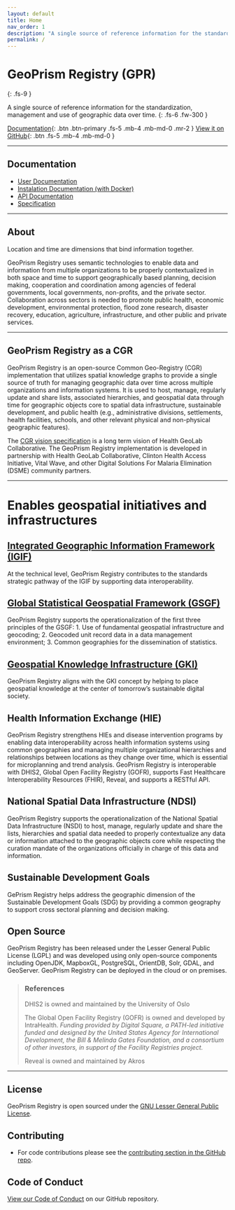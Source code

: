 ```yaml
---
layout: default
title: Home
nav_order: 1
description: "A single source of reference information for the standardization, management and use of geographic data over time."
permalink: /
---
```


# GeoPrism Registry (GPR)
{: .fs-9 }

A single source of reference information for the standardization, management and use of geographic data over time.
{: .fs-6 .fw-300 }

[Documentation](https://terraframe-inc.gitbook.io/geoprism-registry-documentation/){: .btn .btn-primary .fs-5 .mb-4 .mb-md-0 .mr-2 } [View it on GitHub](https://github.com/terraframe/geoprism-registry){: .btn .fs-5 .mb-4 .mb-md-0 }

---

## Documentation

- [User Documentation](https://terraframe-inc.gitbook.io/geoprism-registry-documentation/)
- [Instalation Documentation (with Docker)](https://hub.docker.com/r/terraframe/geoprism-registry)
- [API Documentation](https://georegistry-api-docs.geoprism.net/)
- [Specification](https://github.com/terraframe/common-geo-registry-specification)

---

## About
Location and time are dimensions that bind information together.

GeoPrism Registry uses semantic technologies to enable data and information from multiple organizations to be properly contextualized in both space and time to support geographically based planning, decision making, cooperation and coordination among agencies of federal governments, local governments, non-profits, and the private sector. Collaboration across sectors is needed to promote public health, economic development, environmental protection, flood zone research, disaster recovery, education, agriculture, infrastructure, and other public and private services.

--- 

## GeoPrism Registry as a CGR

GeoPrism Registry is an open-source Common Geo-Registry (CGR) implementation that utilizes spatial knowledge graphs to provide a single source of truth for managing geographic data over time across multiple organizations and information systems. It is used to host, manage, regularly update and share lists, associated hierarchies, and geospatial data through time for geographic objects core to spatial data infrastructure, sustainable development, and public health (e.g., administrative divisions, settlements, health facilities, schools, and other relevant physical and non-physical geographic features). 

The [CGR vision specification](https://healthgeolab.net/DOCUMENTS/Guidance_Common_Geo-registry_Ve2.pdf) is a long term vision of Health GeoLab Collaborative. The GeoPrism Registry implementation is developed in partnership with Health GeoLab Collaborative, Clinton Health Access Initiative, Vital Wave, and other Digital Solutions For Malaria Elimination (DSME) community partners.

---

# Enables geospatial initiatives and infrastructures

## [Integrated Geographic Information Framework (IGIF)](https://ggim.un.org/IGIF/)

At the technical level, GeoPrism Registry contributes to the standards strategic pathway of the
IGIF by supporting data interoperability.

## [Global Statistical Geospatial Framework (GSGF)](https://unstats.un.org/unsd/statcom/51st-session/documents/The_GSGF-E.pdf)

GeoPrism Registry supports the operationalization of the first three principles of the GSGF: 1.
Use of fundamental geospatial infrastructure and geocoding; 2. Geocoded unit record data in a
data management environment; 3. Common geographies for the dissemination of statistics.

## [Geospatial Knowledge Infrastructure (GKI)](https://geospatialmedia.net/pdf/GKI-White-Paper.pdf)

GeoPrism Registry aligns with the GKI concept by helping to place geospatial knowledge at the
center of tomorrow’s sustainable digital society.


## Health Information Exchange (HIE)

GeoPrism Registry strengthens HIEs and
disease intervention programs by enabling
data interoperability across health information
systems using common geographies and
managing multiple organizational hierarchies
and relationships between locations as they
change over time, which is essential for
microplanning and trend analysis. GeoPrism
Registry is interoperable with DHIS2, Global
Open Facility Registry (GOFR), supports Fast
Healthcare Interoperability Resources (FHIR),
Reveal, and supports a RESTful API.


## National Spatial Data Infrastructure (NDSI)

GeoPrism Registry supports the
operationalization of the National Spatial Data
Infrastructure (NSDI) to host, manage, regularly
update and share the lists, hierarchies and spatial
data needed to properly contextualize any data
or information attached to the geographic
objects core while respecting the curation
mandate of the organizations officially in charge
of this data and information.

## Sustainable Development Goals

GePrism Registry helps address the geographic
dimension of the Sustainable Development
Goals (SDG) by providing a common geography
to support cross sectoral planning and
decision making.

## Open Source

GeoPrism Registry has been released under the
Lesser General Public License (LGPL) and was
developed using only open-source components
including OpenJDK, MapboxGL, PostgreSQL,
OrientDB, Solr, GDAL, and GeoServer. GeoPrism
Registry can be deployed in the cloud or on
premises.

> ### References
> DHIS2 is owned and maintained by the University of Oslo
> 
> The Global Open Facility Registry (GOFR) is owned and developed by IntraHealth. _Funding provided by
Digital Square, a PATH-led initiative funded and designed by the United States Agency for International
Development, the Bill & Melinda Gates Foundation, and a consortium of other investors, in support of the
Facility Registries project._
>
> Reveal is owned and maintained by Akros

---

## License

GeoPrism Registry is open sourced under the [GNU Lesser General Public License](https://github.com/terraframe/geoprism-registry/blob/master/LICENSE).

## Contributing

- For code contributions please see the [contributing section in the GitHub repo](https://github.com/terraframe/geoprism-registry/blob/master/contributing.md).


## Code of Conduct

[View our Code of Conduct](https://github.com/terraframe/geoprism-registry/blob/master/code-of-conduct.md) on our GitHub repository.
